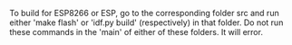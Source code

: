 To build for ESP8266 or ESP, go to the corresponding folder src and run either 'make flash' or 'idf.py build' (respectively) in that folder. Do not run these commands in the 'main' of either of these folders. It will error.